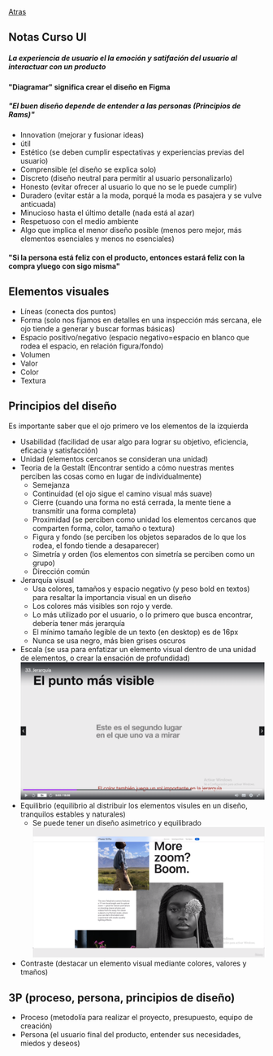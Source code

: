 [Atras](../../README.md)

## Notas Curso UI

##### La experiencia de usuario el la emoción y satifación del usuario al interactuar con un producto

#### "Diagramar" significa crear el diseño en Figma

##### "El buen diseño depende de entender a las personas (Principios de Rams)"
- Innovation (mejorar y fusionar ideas)
- útil
- Estético (se deben cumplir espectativas y experiencias previas del usuario)
- Comprensible (el diseño se explica solo)
- Discreto (diseño neutral para permitir al usuario personalizarlo)
- Honesto (evitar ofrecer al usuario lo que no se le puede cumplir)
- Duradero (evitar estár a la moda, porqué la moda es pasajera y se vulve anticuada)
- Minucioso hasta el último detalle (nada está al azar)
- Respetuoso con el medio ambiente
- Algo que implica el menor diseño posible (menos pero mejor, más elementos esenciales y menos no esenciales)

#### "Si la persona está feliz con el producto, entonces estará feliz con la compra yluego con sigo misma"


## Elementos visuales
- Líneas (conecta dos puntos)
- Forma (solo nos fijamos en detalles en una inspección más sercana, ele ojo tiende a generar y buscar formas básicas)
- Espacio positivo/negativo (espacio negativo=espacio en blanco que rodea el espacio, en relación figura/fondo)
- Volumen
- Valor
- Color
- Textura

## Principios del diseño
Es importante saber que el ojo primero ve los elementos de la izquierda
- Usabilidad (facilidad de usar algo para lograr su objetivo, eficiencia, eficacia y satisfacción)
- Unidad (elementos cercanos se consideran una unidad)
- Teoria de la Gestalt (Encontrar sentido a cómo nuestras mentes perciben las cosas como en lugar de individualmente)
  - Semejanza
  - Continuidad (el ojo sigue el camino visual más suave)
  - Cierre (cuando una forma no está cerrada, la mente tiene a transmitir una forma completa)
  - Proximidad (se perciben como unidad los elementos cercanos que comparten forma, color, tamaño o textura)
  - Figura y fondo (se perciben los objetos separados de lo que los rodea, el fondo tiende a desaparecer)
  - Simetría y orden (los elementos con simetría se perciben como un grupo)
  - Dirección común
- Jerarquía visual
  - Usa colores, tamaños y espacio negativo (y peso bold en textos) para resaltar la importancia visual en un diseño
  - Los colores más visibles son rojo y verde. 
  - Lo más utilizado por el usuario, o lo primero que busca encontrar, debería tener más jerarquía
  - El mínimo tamaño legible de un texto (en desktop) es de 16px
  - Nunca se usa negro, más bien grises oscuros
- Escala (se usa para enfatizar un elemento visual dentro de una unidad de elementos, o crear la ensación de profundidad)
![](img/Captura%20de%20pantalla%20(254).png)
- Equilibrio (equilibrio al distribuir los elementos visules en un diseño, tranquilos estables y naturales)
  - Se puede tener un diseño asimetrico y equilibrado
  ![](img/Captura%20de%20pantalla%20(255).png)
- Contraste (destacar un elemento visual mediante colores, valores y tmaños)
## 3P (proceso, persona, principios de diseño)
- Proceso (metodolía para realizar el proyecto, presupuesto, equipo de creación)
- Persona (el usuario final del producto, entender sus necesidades, miedos y deseos)